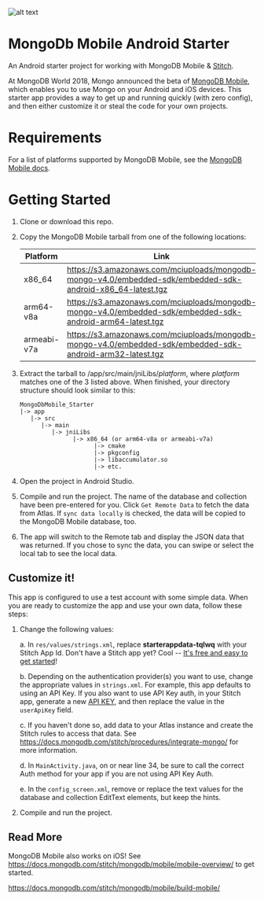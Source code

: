 ![alt text][logo]
# MongoDb Mobile Android Starter
An Android starter project for working with MongoDB Mobile &amp; 
[Stitch](https://docs.mongodb.com/stitch/).

At MongoDB World 2018, Mongo announced the beta of [MongoDB Mobile](https://www.mongodb.com/use-cases/mobile), which 
enables you to use Mongo on your Android and iOS devices. This starter 
app provides a way to get up and running quickly (with zero config), and 
then either customize it or steal the code for your own projects.

# Requirements
For a list of platforms supported by MongoDB Mobile, see the 
[MongoDB Mobile docs](https://docs.mongodb.com/stitch/mongodb/mobile/mobile-overview/).

# Getting Started

1. Clone or download this repo.
2. Copy the MongoDB Mobile tarball from one of the following locations:

   | Platform    | Link |
   |-------------|------|
   | x86_64      | https://s3.amazonaws.com/mciuploads/mongodb-mongo-v4.0/embedded-sdk/embedded-sdk-android-x86_64-latest.tgz |
   | arm64-v8a   | https://s3.amazonaws.com/mciuploads/mongodb-mongo-v4.0/embedded-sdk/embedded-sdk-android-arm64-latest.tgz  |
   | armeabi-v7a | https://s3.amazonaws.com/mciuploads/mongodb-mongo-v4.0/embedded-sdk/embedded-sdk-android-arm32-latest.tgz  |


3. Extract the tarball to /app/src/main/jniLibs/_platform_, where 
_platform_ matches one of the 3 listed above. When finished, your 
directory structure should look similar to this:
   ```
   MongoDbMobile_Starter
   |-> app
      |-> src
         |-> main
            |-> jniLibs
                  |-> x86_64 (or arm64-v8a or armeabi-v7a)
                        |-> cmake
                        |-> pkgconfig
                        |-> libaccumulator.so
                        |-> etc.
   ```

4. Open the project in Android Studio.

5. Compile and run the project. The name of the database and
   collection have been pre-entered for you. Click `Get Remote Data` to 
   fetch the data from Atlas. If `sync data locally` is checked, the data 
   will be copied to the MongoDB Mobile database, too.

6. The app will switch to the Remote tab and display the JSON data that 
   was returned. If you chose to sync the data, you can swipe or select 
   the local tab to see the local data.

## Customize it!
This app is configured to use a test account with some simple data. When 
you are ready to customize the app and use your own data, follow these steps:

1. Change the following values:
   
   a. In `res/values/strings.xml`, replace **starterappdata-tqlwq** with your 
      Stitch App Id. Don't have a Stitch app yet? Cool -- [It's free and easy 
      to get started](https://docs.mongodb.com/stitch/procedures/create-stitch-app/)!

   b. Depending on the authentication provider(s) you want to use, change 
      the appropriate values in `strings.xml`. For example, this app 
      defaults to using an API Key. If you also want to use API Key auth, 
      in your Stitch app, generate a 
      new [API KEY](https://docs.mongodb.com/stitch/authentication/api-key/), 
      and then replace the value in the `userApiKey` field.

   c. If you haven't done so, add data to your Atlas instance and create 
      the Stitch rules to access that data. See https://docs.mongodb.com/stitch/procedures/integrate-mongo/
      for more information.

   d. In `MainActivity.java`, on or near line 34, be sure to call the 
      correct Auth method for your app if you are not using API Key Auth.

   e. In the `config_screen.xml`, remove or replace the text values for 
      the database and collection EditText elements, but keep the hints.
   
2. Compile and run the project.

## Read More

MongoDB Mobile also works on iOS! See https://docs.mongodb.com/stitch/mongodb/mobile/mobile-overview/
to get started.

https://docs.mongodb.com/stitch/mongodb/mobile/build-mobile/

[logo]: https://pbs.twimg.com/media/DC3eZkzXkAAGPhI.jpg